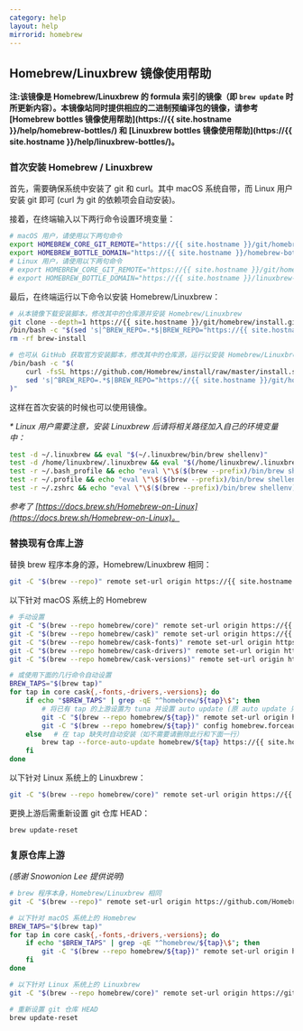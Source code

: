 ```yaml
---
category: help
layout: help
mirrorid: homebrew
---
```


## Homebrew/Linuxbrew 镜像使用帮助

**注:该镜像是 Homebrew/Linuxbrew 的 formula 索引的镜像（即 `brew update` 时所更新内容）。本镜像站同时提供相应的二进制预编译包的镜像，请参考 [Homebrew bottles 镜像使用帮助](https://{{ site.hostname }}/help/homebrew-bottles/) 和 [Linuxbrew bottles 镜像使用帮助](https://{{ site.hostname }}/help/linuxbrew-bottles/)。**

### 首次安装 Homebrew / Linuxbrew

首先，需要确保系统中安装了 git 和 curl。其中 macOS 系统自带，而 Linux 用户安装 git 即可 (curl 为 git 的依赖项会自动安装)。

接着，在终端输入以下两行命令设置环境变量：

```bash
# macOS 用户，请使用以下两句命令
export HOMEBREW_CORE_GIT_REMOTE="https://{{ site.hostname }}/git/homebrew/homebrew-core.git"
export HOMEBREW_BOTTLE_DOMAIN="https://{{ site.hostname }}/homebrew-bottles"
# Linux 用户，请使用以下两句命令
# export HOMEBREW_CORE_GIT_REMOTE="https://{{ site.hostname }}/git/homebrew/linuxbrew-core.git"
# export HOMEBREW_BOTTLE_DOMAIN="https://{{ site.hostname }}/linuxbrew-bottles"
```

最后，在终端运行以下命令以安装 Homebrew/Linuxbrew：

```bash
# 从本镜像下载安装脚本，修改其中的仓库源并安装 Homebrew/Linuxbrew
git clone --depth=1 https://{{ site.hostname }}/git/homebrew/install.git brew-install
/bin/bash -c "$(sed 's|^BREW_REPO=.*$|BREW_REPO="https://{{ site.hostname }}/git/homebrew/brew.git"|g' brew-install/install.sh)"
rm -rf brew-install

# 也可从 GitHub 获取官方安装脚本，修改其中的仓库源，运行以安装 Homebrew/Linuxbrew
/bin/bash -c "$(
	curl -fsSL https://github.com/Homebrew/install/raw/master/install.sh |
	sed 's|^BREW_REPO=.*$|BREW_REPO="https://{{ site.hostname }}/git/homebrew/brew.git"|g'
)"
```

这样在首次安装的时候也可以使用镜像。

_* Linux 用户需要注意，安装 Linuxbrew 后请将相关路径加入自己的环境变量中：_

```bash
test -d ~/.linuxbrew && eval "$(~/.linuxbrew/bin/brew shellenv)"
test -d /home/linuxbrew/.linuxbrew && eval "$(/home/linuxbrew/.linuxbrew/bin/brew shellenv)"
test -r ~/.bash_profile && echo "eval \"\$($(brew --prefix)/bin/brew shellenv)\"" >>~/.bash_profile
test -r ~/.profile && echo "eval \"\$($(brew --prefix)/bin/brew shellenv)\"" >>~/.profile
test -r ~/.zshrc && echo "eval \"\$($(brew --prefix)/bin/brew shellenv)\"" >>~/.zshrc
```

_参考了 [https://docs.brew.sh/Homebrew-on-Linux](https://docs.brew.sh/Homebrew-on-Linux)。_

### 替换现有仓库上游

替换 brew 程序本身的源，Homebrew/Linuxbrew 相同：

```bash
git -C "$(brew --repo)" remote set-url origin https://{{ site.hostname }}/git/homebrew/brew.git
```

以下针对 macOS 系统上的 Homebrew
```bash
# 手动设置
git -C "$(brew --repo homebrew/core)" remote set-url origin https://{{ site.hostname }}/git/homebrew/homebrew-core.git
git -C "$(brew --repo homebrew/cask)" remote set-url origin https://{{ site.hostname }}/git/homebrew/homebrew-cask.git
git -C "$(brew --repo homebrew/cask-fonts)" remote set-url origin https://{{ site.hostname }}/git/homebrew/homebrew-cask-fonts.git
git -C "$(brew --repo homebrew/cask-drivers)" remote set-url origin https://{{ site.hostname }}/git/homebrew/homebrew-cask-drivers.git
git -C "$(brew --repo homebrew/cask-versions)" remote set-url origin https://{{ site.hostname }}/git/homebrew/homebrew-cask-versions.git

# 或使用下面的几行命令自动设置
BREW_TAPS="$(brew tap)"
for tap in core cask{,-fonts,-drivers,-versions}; do
	if echo "$BREW_TAPS" | grep -qE "^homebrew/${tap}\$"; then
		# 将已有 tap 的上游设置为 tuna 并设置 auto update (原 auto update 只针对托管在 GitHub 上的上游有效)
		git -C "$(brew --repo homebrew/${tap})" remote set-url origin https://{{ site.hostname }}/git/homebrew/homebrew-${tap}.git
		git -C "$(brew --repo homebrew/${tap})" config homebrew.forceautoupdate true
	else   # 在 tap 缺失时自动安装（如不需要请删除此行和下面一行）
		brew tap --force-auto-update homebrew/${tap} https://{{ site.hostname }}/git/homebrew/homebrew-${tap}.git
	fi
done
```

以下针对 Linux 系统上的 Linuxbrew：
```bash
git -C "$(brew --repo homebrew/core)" remote set-url origin https://{{ site.hostname }}/git/homebrew/linuxbrew-core.git
```

更换上游后需重新设置 git 仓库 HEAD：
```bash
brew update-reset
```

### 复原仓库上游

_(感谢 Snowonion Lee 提供说明)_

```bash
# brew 程序本身，Homebrew/Linuxbrew 相同
git -C "$(brew --repo)" remote set-url origin https://github.com/Homebrew/brew.git

# 以下针对 macOS 系统上的 Homebrew
BREW_TAPS="$(brew tap)"
for tap in core cask{,-fonts,-drivers,-versions}; do
	if echo "$BREW_TAPS" | grep -qE "^homebrew/${tap}\$"; then
		git -C "$(brew --repo homebrew/${tap})" remote set-url origin https://github.com/Homebrew/homebrew-${tap}.git
	fi
done

# 以下针对 Linux 系统上的 Linuxbrew
git -C "$(brew --repo homebrew/core)" remote set-url origin https://github.com/Homebrew/linuxbrew-core.git

# 重新设置 git 仓库 HEAD
brew update-reset
```
